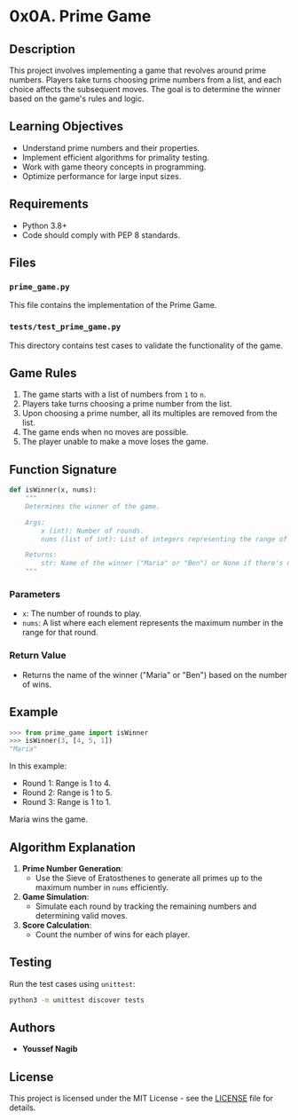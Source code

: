 # 0x0A. Prime Game

## Description

This project involves implementing a game that revolves around prime numbers. Players take turns choosing prime numbers from a list, and each choice affects the subsequent moves. The goal is to determine the winner based on the game's rules and logic.

## Learning Objectives

* Understand prime numbers and their properties.
* Implement efficient algorithms for primality testing.
* Work with game theory concepts in programming.
* Optimize performance for large input sizes.

## Requirements

* Python 3.8+
* Code should comply with PEP 8 standards.

## Files

### `prime_game.py`

This file contains the implementation of the Prime Game.

### `tests/test_prime_game.py`

This directory contains test cases to validate the functionality of the game.

## Game Rules

1. The game starts with a list of numbers from `1` to `n`.
2. Players take turns choosing a prime number from the list.
3. Upon choosing a prime number, all its multiples are removed from the list.
4. The game ends when no moves are possible.
5. The player unable to make a move loses the game.

## Function Signature

```python
def isWinner(x, nums):
    """
    Determines the winner of the game.

    Args:
        x (int): Number of rounds.
        nums (list of int): List of integers representing the range of numbers for each round.

    Returns:
        str: Name of the winner ("Maria" or "Ben") or None if there's no winner.
    """
```

### Parameters

* `x`: The number of rounds to play.
* `nums`: A list where each element represents the maximum number in the range for that round.

### Return Value

* Returns the name of the winner ("Maria" or "Ben") based on the number of wins.

## Example

```python
>>> from prime_game import isWinner
>>> isWinner(3, [4, 5, 1])
"Maria"
```

In this example:

* Round 1: Range is 1 to 4.
* Round 2: Range is 1 to 5.
* Round 3: Range is 1 to 1.

Maria wins the game.

## Algorithm Explanation

1. **Prime Number Generation**:
   * Use the Sieve of Eratosthenes to generate all primes up to the maximum number in `nums` efficiently.
2. **Game Simulation**:
   * Simulate each round by tracking the remaining numbers and determining valid moves.
3. **Score Calculation**:
   * Count the number of wins for each player.

## Testing

Run the test cases using `unittest`:

```bash
python3 -m unittest discover tests
```

## Authors

* **Youssef Nagib**

## License

This project is licensed under the MIT License - see the [LICENSE](https://chatgpt.com/c/LICENSE) file for details.
